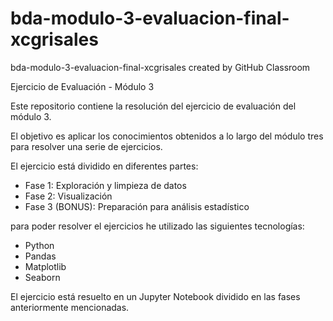 # bda-modulo-3-evaluacion-final-xcgrisales
bda-modulo-3-evaluacion-final-xcgrisales created by GitHub Classroom

Ejercicio de Evaluación - Módulo 3

Este repositorio contiene la resolución del ejercicio de evaluación del módulo 3. 

El objetivo es aplicar los conocimientos obtenidos a lo largo del módulo tres para resolver una serie de ejercicios.

El ejercicio está dividido en diferentes partes: 
- Fase 1: Exploración y limpieza de datos
- Fase 2: Visualización
- Fase 3 (BONUS): Preparación para análisis estadístico

para poder resolver el ejercicios he utilizado las siguientes tecnologías:
- Python
- Pandas
- Matplotlib
- Seaborn

El ejercicio está resuelto en un Jupyter Notebook dividido en las fases anteriormente mencionadas.